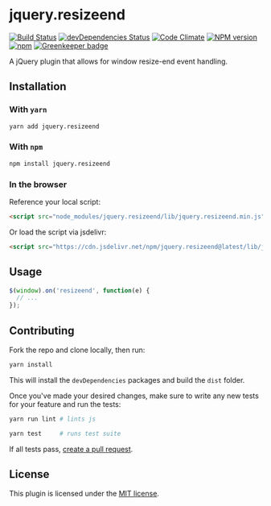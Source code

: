 # jquery.resizeend

[![Build Status](https://travis-ci.org/nielse63/jquery.resizeend.svg?branch=master)](https://travis-ci.org/nielse63/jquery.resizeend)
[![devDependencies Status](https://david-dm.org/nielse63/jquery.resizeend/dev-status.svg)](https://david-dm.org/nielse63/jquery.resizeend?type=dev)
[![Code Climate](https://codeclimate.com/github/nielse63/jquery.resizeend/badges/gpa.svg)](https://codeclimate.com/github/nielse63/jquery.resizeend)
[![NPM version](https://badge.fury.io/js/jquery.resizeend.svg)](http://badge.fury.io/js/jquery.resizeend)
[![npm](https://img.shields.io/npm/dt/jquery.resizeend.svg?style=flat-square)](https://www.npmjs.com/package/jquery.resizeend)
[![Greenkeeper badge](https://badges.greenkeeper.io/nielse63/jquery.resizeend.svg)](https://greenkeeper.io/)

A jQuery plugin that allows for window resize-end event handling.

## Installation

### With `yarn`

```sh
yarn add jquery.resizeend
```

### With `npm`

```sh
npm install jquery.resizeend
```

### In the browser

Reference your local script:

```html
<script src="node_modules/jquery.resizeend/lib/jquery.resizeend.min.js"></script>
```

Or load the script via jsdelivr:

```html
<script src="https://cdn.jsdelivr.net/npm/jquery.resizeend@latest/lib/jquery.resizeend.min.js"></script>
```

## Usage

```js
$(window).on('resizeend', function(e) {
  // ...
});
```

## Contributing

Fork the repo and clone locally, then run:

```sh
yarn install
```

This will install the `devDependencies` packages and build the `dist` folder.

Once you've made your desired changes, make sure to write any new tests for
your feature and run the tests:

```sh
yarn run lint # lints js

yarn test     # runs test suite
```

If all tests pass, [create a pull request](https://github.com/nielse63/jquery.resizeend/pulls).

## License

This plugin is licensed under the [MIT license](http://opensource.org/licenses/MIT).
